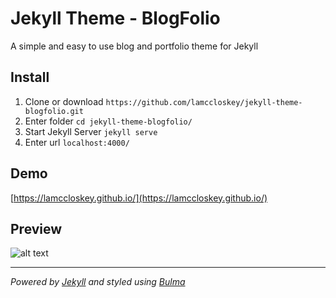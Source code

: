 #  Jekyll Theme - BlogFolio

A simple and easy to use blog and portfolio theme for Jekyll

##  Install
1. Clone or download `https://github.com/lamccloskey/jekyll-theme-blogfolio.git`
2. Enter folder `cd jekyll-theme-blogfolio/`
3. Start Jekyll Server `jekyll serve`
4. Enter url  `localhost:4000/`

##  Demo
[https://lamccloskey.github.io/](https://lamccloskey.github.io/)


##  Preview
![alt text](blogfolio.gif "Blogfolio")


---
_Powered by [Jekyll](http://jekyllrb.com/) and styled using [Bulma](http://bulma.io/)_